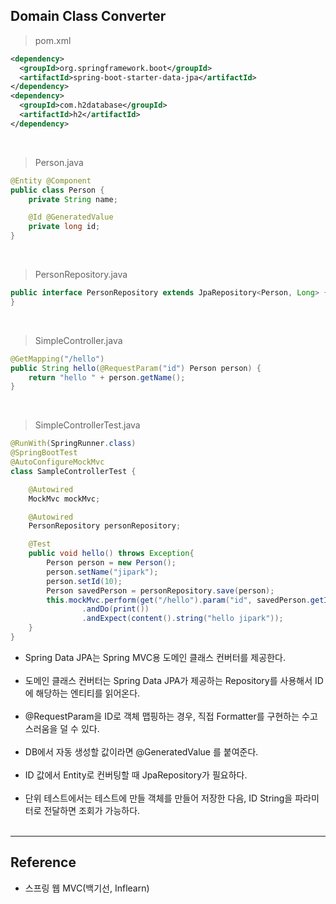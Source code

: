 Domain Class Converter
----------------------

> pom.xml

```xml
<dependency>
  <groupId>org.springframework.boot</groupId>
  <artifactId>spring-boot-starter-data-jpa</artifactId>
</dependency>
<dependency>
  <groupId>com.h2database</groupId>
  <artifactId>h2</artifactId>
</dependency>
```

<br>

> Person.java

```java
@Entity @Component
public class Person {
    private String name;

    @Id @GeneratedValue
    private long id;
}
```

<br>

> PersonRepository.java

```java
public interface PersonRepository extends JpaRepository<Person, Long> {
}
```

<br>

> SimpleController.java

```Java
@GetMapping("/hello")
public String hello(@RequestParam("id") Person person) {
    return "hello " + person.getName();
}
```

<br>

> SimpleControllerTest.java

```java
@RunWith(SpringRunner.class)
@SpringBootTest
@AutoConfigureMockMvc
class SampleControllerTest {

    @Autowired
    MockMvc mockMvc;

    @Autowired
    PersonRepository personRepository;

    @Test
    public void hello() throws Exception{
        Person person = new Person();
        person.setName("jipark");
        person.setId(10);
        Person savedPerson = personRepository.save(person);
        this.mockMvc.perform(get("/hello").param("id", savedPerson.getId() + ""))
                .andDo(print())
                .andExpect(content().string("hello jipark"));
    }
}
```

-	Spring Data JPA는 Spring MVC용 도메인 클래스 컨버터를 제공한다.<br><br>
-	도메인 클래스 컨버터는 Spring Data JPA가 제공하는 Repository를 사용해서 ID에 해당하는 엔티티를 읽어온다.<br><br>
-	@RequestParam을 ID로 객체 맵핑하는 경우, 직접 Formatter를 구현하는 수고스러움을 덜 수 있다.<br><br>
-	DB에서 자동 생성할 값이라면 @GeneratedValue 를 붙여준다.<br><br>
-	ID 값에서 Entity로 컨버팅할 때 JpaRepository가 필요하다.<br><br>
-	단위 테스트에서는 테스트에 만들 객체를 만들어 저장한 다음, ID String을 파라미터로 전달하면 조회가 가능하다.<br><br>

---

Reference
---------

-	스프링 웹 MVC(백기선, Inflearn)
